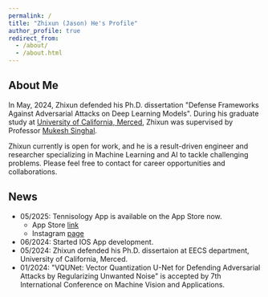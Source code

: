 ```yaml
---
permalink: /
title: "Zhixun (Jason) He's Profile"
author_profile: true
redirect_from: 
  - /about/
  - /about.html
---
```

## About Me
In May, 2024, Zhixun defended his Ph.D. dissertation "Defense Frameworks Against Adversarial Attacks on Deep Learning Models". During his graduate study at [University of California, Merced](https://eecs.ucmerced.edu/content/zhixun-he), Zhixun was supervised by Professor [Mukesh Singhal](https://cloudlab.ucmerced.edu/people/~mukesh). 

Zhixun currently is open for work, and he is a result-driven engineer and researcher specializing in Machine Learning and AI to tackle challenging problems. Please feel free to contact for career opportunities and collaborations.

## News

- 05/2025: Tennisology App is available on the App Store now. 
  - App Store [link](https://apps.apple.com/us/app/tennisology/id6746260435)
  - Instagram [page](https://www.instagram.com/tennisology.app?igsh=NTc4MTIwNjQ2YQ==)
- 06/2024: Started IOS App development. 
- 05/2024: Zhixun defended his Ph.D. dissertaion at EECS department, University of California, Merced.
- 01/2024: "VQUNet: Vector Quantization U-Net for Defending Adversarial Attacks by Regularizing Unwanted Noise" is accepted by 7th International Conference on Machine Vision and Applications.
